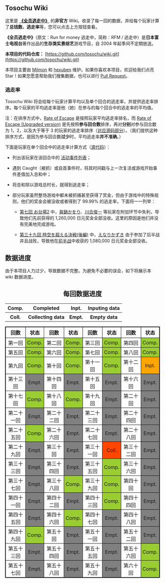 ## Tosochu Wiki

这里是 [**《全员逃走中》**](https://www.fujitv.co.jp/tosochu/top.html) 的**非官方** Wiki。收录了每一回的数据，并给每个玩家计算了**总钱数、逃走率**等，您可以点击上方按钮查看。

**《全员逃走中》**（原文：Run for money 逃走中，简称：RFM / 逃走中）是**日本富士电视台**著作出品的**生存类实景综艺**游戏节目，自 2004 年起季间不定期放送。

**本项目的代码仓库：** [https://github.com/tosochu/wiki.git](https://github.com/tosochu/wiki.git)

本项目主要由 [Milmon](https://github.com/Molmin) 和 [hexuben](https://github.com/hexuben) 维护。如果你喜欢本项目，欢迎给我们点亮 Star！如果您愿意帮助我们搜集数据，也可以进行 [Pull Request](https://github.com/tosochu/wiki/compare)。

### 逃走率

Tosochu Wiki 将会给每个玩家计算平均以及单个回合的逃走率，并提供逃走率排序。每个玩家的平均逃走率是他（她）在参与的每个回合中的逃走率的平均值。

注：在排序方式中，[Rate of Escape](https://tosochu.github.io/wiki/player/?sort=escapeRate) 是按照玩家平均逃走率排名，而 [Rate of Escape (Upgraded version)](https://tosochu.github.io/wiki/player/?sort=escapeRateBetter) 是先按照**参与回合数**排序，再对**分别**对参与回合数为 1，2，以及大于等于 3 的玩家的逃走率排序（[对应源码部分](https://github.com/tosochu/wiki/blob/master/src/templates/player_list.html#L89-L94)）。（我们提供这种排序方式，是因为参与回合数**过少**时，平均逃走率**并不准确**。）

下面是玩家在单个回合中的逃走率计算方式（[源代码](https://github.com/tosochu/wiki/blob/master/src/build/main.js#L150-L175)）：

- 列出该玩家在该回合中的 [活动事件列表](https://github.com/tosochu/wiki/blob/master/src/build/main.js#L72-L74)；

- 遇到 Caught（被抓）或自首事件时，将其时间戳与上一次复活或游戏开始事件差值加入总和中；

- 将总和除以游戏总时长，就得到逃走率；

- 部分玩家虽然整场游戏中都未被抓捕甚至获得了赏金，但由于游戏中的特殊规则，他们的奖金会被没收或者得到了 99.99% 的逃走率，下面将一一列举：

  - [第七回 お台場2](https://tosochu.github.io/wiki/game/7.html) 中，[眞鍋かをり](https://tosochu.github.io/wiki/player/manabe-kawori.html)、[川合俊一](https://tosochu.github.io/wiki/player/kawai-shunichi.html) 等玩家在附加环节中失利，导致他们先前获得的 1,260,000 日元奖金全部没收。这里的原因是他们并没有完美地完成游戏。

  - [第三十九回 時空を超える決戦(後編)](https://tosochu.github.io/wiki/game/39.html) 中，[えなりかずき](https://tosochu.github.io/wiki/player/enari-kazuki.html) 由于参加了后半战并且战败，导致他在[前半战](https://tosochu.github.io/wiki/game/38.html)中收获的 1,080,000 日元奖金全部没收。

## 数据进度

由于本项目人力过少，导致数据不完整。为避免不必要的误会，如下将展示本 wiki 数据进度。

<p><h2 style="font-family: 宋体;"><center>每回数据进度</center></h2></p>
<center>
<table class="data-process-tip">
	<tr>
		<th class="data-process-tip-block completed">​Comp.</th>
		<th class="data-process-tip-text">​​Completed</th>
		<th class="data-process-tip-block inputing">​Inpt.</th>
		<th class="data-process-tip-text">​Inputing data</th>
	</tr>
	<tr>
		<th class="data-process-tip-block ​collecting">​Coll.</th>
		<th class="data-process-tip-text">​​Collecting data</th>
		<th style="data-process-tip-block ​collecting">Empt.</th>
		<th class="data-process-tip-text">Empty data</th>
	</tr>
</table>
</center>

<center>
	<table style="text-align: center; border-collapse: collapse; border: 1px solid black;">
		<thead style="border: 1px solid black;">
			<tr>
				<th style="padding: 5px 8px; border: 1px solid black;">回数</th> <th style="padding: 5px 8px; border: 1px solid black;">状态</th>
				<th style="padding: 5px 8px; border: 1px solid black;">回数</th> <th style="padding: 5px 8px; border: 1px solid black;">状态</th>
				<th style="padding: 5px 8px; border: 1px solid black;">回数</th> <th style="padding: 5px 8px; border: 1px solid black;">状态</th>
				<th style="padding: 5px 8px; border: 1px solid black;">回数</th> <th style="padding: 5px 8px; border: 1px solid black;">状态</th>
			</tr>
		</thead>
		<tdody style="font-family: 楷体; font-size: 18px">
			<tr>
				<td style="padding: 3px 5px; border: 1px solid black">第一回</td style="padding: 3px 5px; border: 1px solid black"> <td style="padding: 3px 5px; border: 1px solid black; background-color: yellowgreen;">Comp.</td style="padding: 3px 5px; border: 1px solid black">
				<td style="padding: 3px 5px; border: 1px solid black">第二回</td style="padding: 3px 5px; border: 1px solid black"> <td style="padding: 3px 5px; border: 1px solid black; background-color: yellowgreen;">Comp.</td style="padding: 3px 5px; border: 1px solid black">
				<td style="padding: 3px 5px; border: 1px solid black">第三回</td style="padding: 3px 5px; border: 1px solid black"> <td style="padding: 3px 5px; border: 1px solid black; background-color: yellowgreen;">Comp.</td style="padding: 3px 5px; border: 1px solid black">
				<td style="padding: 3px 5px; border: 1px solid black">第四回</td style="padding: 3px 5px; border: 1px solid black"> <td style="padding: 3px 5px; border: 1px solid black; background-color: yellowgreen;">Comp.</td style="padding: 3px 5px; border: 1px solid black">
			</tr>
			<tr>
				<td style="padding: 3px 5px; border: 1px solid black">第五回</td style="padding: 3px 5px; border: 1px solid black"> <td style="padding: 3px 5px; border: 1px solid black; background-color: yellowgreen;">Comp.</td style="padding: 3px 5px; border: 1px solid black">
				<td style="padding: 3px 5px; border: 1px solid black">第六回</td style="padding: 3px 5px; border: 1px solid black"> <td style="padding: 3px 5px; border: 1px solid black; background-color: yellowgreen;">Comp.</td style="padding: 3px 5px; border: 1px solid black">
				<td style="padding: 3px 5px; border: 1px solid black">第七回</td style="padding: 3px 5px; border: 1px solid black"> <td style="padding: 3px 5px; border: 1px solid black; background-color: yellowgreen;">Comp.</td style="padding: 3px 5px; border: 1px solid black">
				<td style="padding: 3px 5px; border: 1px solid black">第八回</td style="padding: 3px 5px; border: 1px solid black"> <td style="padding: 3px 5px; border: 1px solid black; background-color: yellowgreen;">Comp.</td style="padding: 3px 5px; border: 1px solid black">
			</tr>
			<tr>
				<td style="padding: 3px 5px; border: 1px solid black">第九回</td style="padding: 3px 5px; border: 1px solid black"> <td style="padding: 3px 5px; border: 1px solid black; background-color: yellowgreen;">Comp.</td style="padding: 3px 5px; border: 1px solid black">
				<td style="padding: 3px 5px; border: 1px solid black">第十回</td style="padding: 3px 5px; border: 1px solid black"> <td style="padding: 3px 5px; border: 1px solid black; background-color: yellowgreen;">Comp.</td style="padding: 3px 5px; border: 1px solid black">
				<td style="padding: 3px 5px; border: 1px solid black">第十一回</td style="padding: 3px 5px; border: 1px solid black"> <td style="padding: 3px 5px; border: 1px solid black; background-color: yellowgreen;">Comp.</td style="padding: 3px 5px; border: 1px solid black">
				<td style="padding: 3px 5px; border: 1px solid black">第十二回</td style="padding: 3px 5px; border: 1px solid black"> <td style="padding: 3px 5px; border: 1px solid black; background-color: orange;">Inpt.</td style="padding: 3px 5px; border: 1px solid black">
			</tr>
			<tr>
				<td style="padding: 3px 5px; border: 1px solid black">第十三回</td style="padding: 3px 5px; border: 1px solid black"> <td style="padding: 3px 5px; border: 1px solid black; background-color: grey;">Empt.</td style="padding: 3px 5px; border: 1px solid black">
				<td style="padding: 3px 5px; border: 1px solid black">第十四回</td style="padding: 3px 5px; border: 1px solid black"> <td style="padding: 3px 5px; border: 1px solid black; background-color: grey;">Empt.</td style="padding: 3px 5px; border: 1px solid black">
				<td style="padding: 3px 5px; border: 1px solid black">第十五回</td style="padding: 3px 5px; border: 1px solid black"> <td style="padding: 3px 5px; border: 1px solid black; background-color: grey;">Empt.</td style="padding: 3px 5px; border: 1px solid black">
				<td style="padding: 3px 5px; border: 1px solid black">第十六回</td style="padding: 3px 5px; border: 1px solid black"> <td style="padding: 3px 5px; border: 1px solid black; background-color: grey;">Empt.</td style="padding: 3px 5px; border: 1px solid black">
			</tr>
			<tr>
				<td style="padding: 3px 5px; border: 1px solid black">第十七回</td style="padding: 3px 5px; border: 1px solid black"> <td style="padding: 3px 5px; border: 1px solid black; background-color: yellowgreen;">Comp.</td style="padding: 3px 5px; border: 1px solid black">
				<td style="padding: 3px 5px; border: 1px solid black">第十八回</td style="padding: 3px 5px; border: 1px solid black"> <td style="padding: 3px 5px; border: 1px solid black; background-color: yellowgreen;">Comp.</td style="padding: 3px 5px; border: 1px solid black">
				<td style="padding: 3px 5px; border: 1px solid black">第十九回</td style="padding: 3px 5px; border: 1px solid black"> <td style="padding: 3px 5px; border: 1px solid black; background-color: grey;">Empt.</td style="padding: 3px 5px; border: 1px solid black">
				<td style="padding: 3px 5px; border: 1px solid black">第二十回</td style="padding: 3px 5px; border: 1px solid black"> <td style="padding: 3px 5px; border: 1px solid black; background-color: grey;">Empt.</td style="padding: 3px 5px; border: 1px solid black">
			</tr>
			<tr>
				<td style="padding: 3px 5px; border: 1px solid black">第二十一回</td style="padding: 3px 5px; border: 1px solid black"> <td style="padding: 3px 5px; border: 1px solid black; background-color: grey;">Empt.</td style="padding: 3px 5px; border: 1px solid black">
				<td style="padding: 3px 5px; border: 1px solid black">第二十二回</td style="padding: 3px 5px; border: 1px solid black"> <td style="padding: 3px 5px; border: 1px solid black; background-color: grey;">Empt.</td style="padding: 3px 5px; border: 1px solid black">
				<td style="padding: 3px 5px; border: 1px solid black">第二十三回</td style="padding: 3px 5px; border: 1px solid black"> <td style="padding: 3px 5px; border: 1px solid black; background-color: grey;">Empt.</td style="padding: 3px 5px; border: 1px solid black">
				<td style="padding: 3px 5px; border: 1px solid black">第二十四回</td style="padding: 3px 5px; border: 1px solid black"> <td style="padding: 3px 5px; border: 1px solid black; background-color: grey;">Empt.</td style="padding: 3px 5px; border: 1px solid black">
			</tr>
			<tr>
				<td style="padding: 3px 5px; border: 1px solid black">第二十五回</td style="padding: 3px 5px; border: 1px solid black"> <td style="padding: 3px 5px; border: 1px solid black; background-color: yellowgreen;">Comp.</td style="padding: 3px 5px; border: 1px solid black">
				<td style="padding: 3px 5px; border: 1px solid black">第二十六回</td style="padding: 3px 5px; border: 1px solid black"> <td style="padding: 3px 5px; border: 1px solid black; background-color: grey;">Empt.</td style="padding: 3px 5px; border: 1px solid black">
				<td style="padding: 3px 5px; border: 1px solid black">第二十七回</td style="padding: 3px 5px; border: 1px solid black"> <td style="padding: 3px 5px; border: 1px solid black; background-color: grey;">Empt.</td style="padding: 3px 5px; border: 1px solid black">
				<td style="padding: 3px 5px; border: 1px solid black">第二十八回</td style="padding: 3px 5px; border: 1px solid black"> <td style="padding: 3px 5px; border: 1px solid black; background-color: grey;">Empt.</td style="padding: 3px 5px; border: 1px solid black">
			</tr>
			<tr>
				<td style="padding: 3px 5px; border: 1px solid black">第二十九回</td style="padding: 3px 5px; border: 1px solid black"> <td style="padding: 3px 5px; border: 1px solid black; background-color: grey;">Empt.</td style="padding: 3px 5px; border: 1px solid black">
				<td style="padding: 3px 5px; border: 1px solid black">第三十回</td style="padding: 3px 5px; border: 1px solid black"> <td style="padding: 3px 5px; border: 1px solid black; background-color: grey;">Empt.</td style="padding: 3px 5px; border: 1px solid black">
				<td style="padding: 3px 5px; border: 1px solid black">第三十一回</td style="padding: 3px 5px; border: 1px solid black"> <td style="padding: 3px 5px; border: 1px solid black; background-color: orangered;">Coll.</td style="padding: 3px 5px; border: 1px solid black">
				<td style="padding: 3px 5px; border: 1px solid black">第三十二回</td style="padding: 3px 5px; border: 1px solid black"> <td style="padding: 3px 5px; border: 1px solid black; background-color: grey;">Empt.</td style="padding: 3px 5px; border: 1px solid black">
			</tr>
			<tr>
				<td style="padding: 3px 5px; border: 1px solid black">第三十三回</td style="padding: 3px 5px; border: 1px solid black"> <td style="padding: 3px 5px; border: 1px solid black; background-color: grey;">Empt.</td style="padding: 3px 5px; border: 1px solid black">
				<td style="padding: 3px 5px; border: 1px solid black">第三十四回</td style="padding: 3px 5px; border: 1px solid black"> <td style="padding: 3px 5px; border: 1px solid black; background-color: grey;">Empt.</td style="padding: 3px 5px; border: 1px solid black">
				<td style="padding: 3px 5px; border: 1px solid black">第三十五回</td style="padding: 3px 5px; border: 1px solid black"> <td style="padding: 3px 5px; border: 1px solid black; background-color: yellowgreen;">Comp.</td style="padding: 3px 5px; border: 1px solid black">
				<td style="padding: 3px 5px; border: 1px solid black">第三十六回</td style="padding: 3px 5px; border: 1px solid black"> <td style="padding: 3px 5px; border: 1px solid black; background-color: grey;">Empt.</td style="padding: 3px 5px; border: 1px solid black">
			</tr>
			<tr>
				<td style="padding: 3px 5px; border: 1px solid black">第三十七回</td style="padding: 3px 5px; border: 1px solid black"> <td style="padding: 3px 5px; border: 1px solid black; background-color: grey;">Empt.</td style="padding: 3px 5px; border: 1px solid black">
				<td style="padding: 3px 5px; border: 1px solid black">第三十八回</td style="padding: 3px 5px; border: 1px solid black"> <td style="padding: 3px 5px; border: 1px solid black; background-color: yellowgreen;">Comp.</td style="padding: 3px 5px; border: 1px solid black">
				<td style="padding: 3px 5px; border: 1px solid black">第三十九回</td style="padding: 3px 5px; border: 1px solid black"> <td style="padding: 3px 5px; border: 1px solid black; background-color: yellowgreen;">Comp.</td style="padding: 3px 5px; border: 1px solid black">
				<td style="padding: 3px 5px; border: 1px solid black">第四十回</td style="padding: 3px 5px; border: 1px solid black"> <td style="padding: 3px 5px; border: 1px solid black; background-color: grey;">Empt.</td style="padding: 3px 5px; border: 1px solid black">
			</tr>
			<tr>
				<td style="padding: 3px 5px; border: 1px solid black">第四十一回</td style="padding: 3px 5px; border: 1px solid black"> <td style="padding: 3px 5px; border: 1px solid black; background-color: grey;">Empt.</td style="padding: 3px 5px; border: 1px solid black">
				<td style="padding: 3px 5px; border: 1px solid black">第四十二回</td style="padding: 3px 5px; border: 1px solid black"> <td style="padding: 3px 5px; border: 1px solid black; background-color: grey;">Empt.</td style="padding: 3px 5px; border: 1px solid black">
				<td style="padding: 3px 5px; border: 1px solid black">第四十三回</td style="padding: 3px 5px; border: 1px solid black"> <td style="padding: 3px 5px; border: 1px solid black; background-color: yellowgreen;">Comp.</td style="padding: 3px 5px; border: 1px solid black">
				<td style="padding: 3px 5px; border: 1px solid black">第四十四回</td style="padding: 3px 5px; border: 1px solid black"> <td style="padding: 3px 5px; border: 1px solid black; background-color: grey;">Empt.</td style="padding: 3px 5px; border: 1px solid black">
			</tr>
			<tr>
				<td style="padding: 3px 5px; border: 1px solid black">第四十五回</td style="padding: 3px 5px; border: 1px solid black"> <td style="padding: 3px 5px; border: 1px solid black; background-color: grey;">Empt.</td style="padding: 3px 5px; border: 1px solid black">
				<td style="padding: 3px 5px; border: 1px solid black">第四十六回</td style="padding: 3px 5px; border: 1px solid black"> <td style="padding: 3px 5px; border: 1px solid black; background-color: yellowgreen;">Comp.</td style="padding: 3px 5px; border: 1px solid black">
				<td style="padding: 3px 5px; border: 1px solid black">第四十七回</td style="padding: 3px 5px; border: 1px solid black"> <td style="padding: 3px 5px; border: 1px solid black; background-color: grey;">Empt.</td style="padding: 3px 5px; border: 1px solid black">
				<td style="padding: 3px 5px; border: 1px solid black">第四十八回</td style="padding: 3px 5px; border: 1px solid black"> <td style="padding: 3px 5px; border: 1px solid black; background-color: grey;">Empt.</td style="padding: 3px 5px; border: 1px solid black">
			</tr>
			<tr>
				<td style="padding: 3px 5px; border: 1px solid black">第四十九回</td style="padding: 3px 5px; border: 1px solid black"> <td style="padding: 3px 5px; border: 1px solid black; background-color: yellowgreen;">Comp.</td style="padding: 3px 5px; border: 1px solid black">
				<td style="padding: 3px 5px; border: 1px solid black">第五十回</td style="padding: 3px 5px; border: 1px solid black"> <td style="padding: 3px 5px; border: 1px solid black; background-color: grey;">Empt.</td style="padding: 3px 5px; border: 1px solid black">
				<td style="padding: 3px 5px; border: 1px solid black">第五十一回</td style="padding: 3px 5px; border: 1px solid black"> <td style="padding: 3px 5px; border: 1px solid black; background-color: grey;">Empt.</td style="padding: 3px 5px; border: 1px solid black">
				<td style="padding: 3px 5px; border: 1px solid black">第五十二回</td style="padding: 3px 5px; border: 1px solid black"> <td style="padding: 3px 5px; border: 1px solid black; background-color: grey;">Empt.</td style="padding: 3px 5px; border: 1px solid black">
			</tr>
			<tr>
				<td style="padding: 3px 5px; border: 1px solid black">第五十三回</td style="padding: 3px 5px; border: 1px solid black"> <td style="padding: 3px 5px; border: 1px solid black; background-color: grey;">Empt.</td style="padding: 3px 5px; border: 1px solid black">
				<td style="padding: 3px 5px; border: 1px solid black">第五十四回</td style="padding: 3px 5px; border: 1px solid black"> <td style="padding: 3px 5px; border: 1px solid black; background-color: grey;">Empt.</td style="padding: 3px 5px; border: 1px solid black">
				<td style="padding: 3px 5px; border: 1px solid black">第五十五回</td style="padding: 3px 5px; border: 1px solid black"> <td style="padding: 3px 5px; border: 1px solid black; background-color: grey;">Empt.</td style="padding: 3px 5px; border: 1px solid black">
				<td style="padding: 3px 5px; border: 1px solid black">第五十六回</td style="padding: 3px 5px; border: 1px solid black"> <td style="padding: 3px 5px; border: 1px solid black; background-color: yellowgreen;">Comp.</td style="padding: 3px 5px; border: 1px solid black">
			</tr>
			<tr>
				<td style="padding: 3px 5px; border: 1px solid black">第五十七回</td style="padding: 3px 5px; border: 1px solid black"> <td style="padding: 3px 5px; border: 1px solid black; background-color: grey;">Empt.</td style="padding: 3px 5px; border: 1px solid black">
				<td style="padding: 3px 5px; border: 1px solid black">第五十八回</td style="padding: 3px 5px; border: 1px solid black"> <td style="padding: 3px 5px; border: 1px solid black; background-color: grey;">Empt.</td style="padding: 3px 5px; border: 1px solid black">
				<td style="padding: 3px 5px; border: 1px solid black">第五十九回</td style="padding: 3px 5px; border: 1px solid black"> <td style="padding: 3px 5px; border: 1px solid black; background-color: grey;">Empt.</td style="padding: 3px 5px; border: 1px solid black">
				<td style="padding: 3px 5px; border: 1px solid black">第六十回</td style="padding: 3px 5px; border: 1px solid black"> <td style="padding: 3px 5px; border: 1px solid black; background-color: yellowgreen;">Comp.</td style="padding: 3px 5px; border: 1px solid black">
			</tr>
		</tdody>
	</table>
</center>
